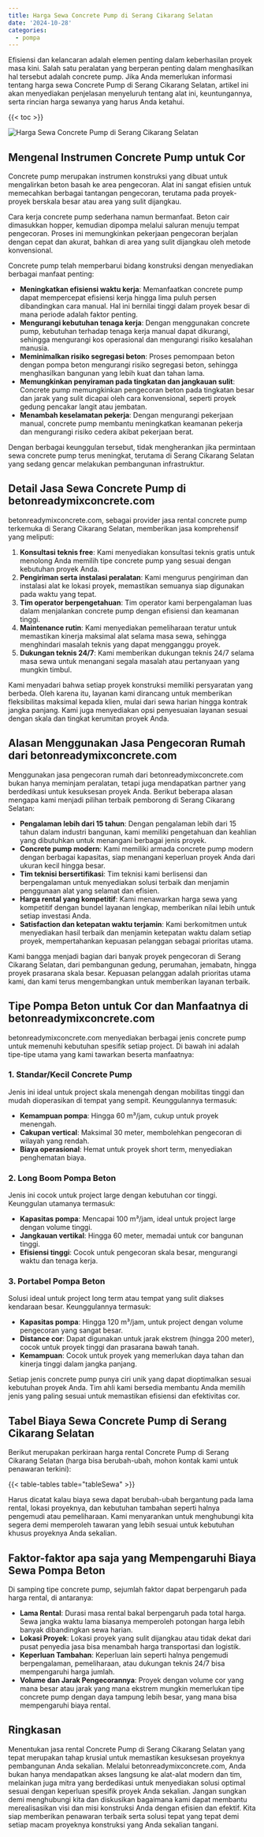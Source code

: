 ```yaml
---
title: Harga Sewa Concrete Pump di Serang Cikarang Selatan
date: '2024-10-28'
categories:
  - pompa
---
```


Efisiensi dan kelancaran adalah elemen penting dalam keberhasilan proyek masa kini. Salah satu peralatan yang berperan penting dalam menghasilkan hal tersebut adalah concrete pump. Jika Anda memerlukan informasi tentang harga sewa Concrete Pump di Serang Cikarang Selatan, artikel ini akan menyediakan penjelasan menyeluruh tentang alat ini, keuntungannya, serta rincian harga sewanya yang harus Anda ketahui.

{{< toc >}}

![Harga Sewa Concrete Pump di Serang Cikarang Selatan](https://betoncor8.github.io/pump/concrete-pump%20(8).png)

## Mengenal Instrumen Concrete Pump untuk Cor

Concrete pump merupakan instrumen konstruksi yang dibuat untuk mengalirkan beton basah ke area pengecoran. Alat ini sangat efisien untuk memecahkan berbagai tantangan pengecoran, terutama pada proyek-proyek berskala besar atau area yang sulit dijangkau.

Cara kerja concrete pump sederhana namun bermanfaat. Beton cair dimasukkan hopper, kemudian dipompa melalui saluran menuju tempat pengecoran. Proses ini memungkinkan pekerjaan pengecoran berjalan dengan cepat dan akurat, bahkan di area yang sulit dijangkau oleh metode konvensional.

Concrete pump telah memperbarui bidang konstruksi dengan menyediakan berbagai manfaat penting:

- **Meningkatkan efisiensi waktu kerja**: Memanfaatkan concrete pump dapat mempercepat efisiensi kerja hingga lima puluh persen dibandingkan cara manual. Hal ini bernilai tinggi dalam proyek besar di mana periode adalah faktor penting.
- **Mengurangi kebutuhan tenaga kerja**: Dengan menggunakan concrete pump, kebutuhan terhadap tenaga kerja manual dapat dikurangi, sehingga mengurangi kos operasional dan mengurangi risiko kesalahan manusia.
- **Meminimalkan risiko segregasi beton**: Proses pemompaan beton dengan pompa beton mengurangi risiko segregasi beton, sehingga menghasilkan bangunan yang lebih kuat dan tahan lama.
- **Memungkinkan penyiraman pada tingkatan dan jangkauan sulit**: Concrete pump memungkinkan pengecoran beton pada tingkatan besar dan jarak yang sulit dicapai oleh cara konvensional, seperti proyek gedung pencakar langit atau jembatan.
- **Menambah keselamatan pekerja**: Dengan mengurangi pekerjaan manual, concrete pump membantu meningkatkan keamanan pekerja dan mengurangi risiko cedera akibat pekerjaan berat.

Dengan berbagai keunggulan tersebut, tidak mengherankan jika permintaan sewa concrete pump terus meningkat, terutama di Serang Cikarang Selatan yang sedang gencar melakukan pembangunan infrastruktur.

## Detail Jasa Sewa Concrete Pump di betonreadymixconcrete.com

betonreadymixconcrete.com, sebagai provider jasa rental concrete pump terkemuka di Serang Cikarang Selatan, memberikan jasa komprehensif yang meliputi:

1. **Konsultasi teknis free**: Kami menyediakan konsultasi teknis gratis untuk menolong Anda memilih tipe concrete pump yang sesuai dengan kebutuhan proyek Anda.
2. **Pengiriman serta instalasi peralatan**: Kami mengurus pengiriman dan instalasi alat ke lokasi proyek, memastikan semuanya siap digunakan pada waktu yang tepat.
3. **Tim operator berpengetahuan**: Tim operator kami berpengalaman luas dalam menjalankan concrete pump dengan efisiensi dan keamanan tinggi.
4. **Maintenance rutin**: Kami menyediakan pemeliharaan teratur untuk memastikan kinerja maksimal alat selama masa sewa, sehingga menghindari masalah teknis yang dapat mengganggu proyek.
5. **Dukungan teknis 24/7**: Kami memberikan dukungan teknis 24/7 selama masa sewa untuk menangani segala masalah atau pertanyaan yang mungkin timbul.

Kami menyadari bahwa setiap proyek konstruksi memiliki persyaratan yang berbeda. Oleh karena itu, layanan kami dirancang untuk memberikan fleksibilitas maksimal kepada klien, mulai dari sewa harian hingga kontrak jangka panjang. Kami juga menyediakan opsi penyesuaian layanan sesuai dengan skala dan tingkat kerumitan proyek Anda.

## Alasan Menggunakan Jasa Pengecoran Rumah dari betonreadymixconcrete.com

Menggunakan jasa pengecoran rumah dari betonreadymixconcrete.com bukan hanya meminjam peralatan, tetapi juga mendapatkan partner yang berdedikasi untuk kesuksesan proyek Anda. Berikut beberapa alasan mengapa kami menjadi pilihan terbaik pemborong di Serang Cikarang Selatan:

- **Pengalaman lebih dari 15 tahun**: Dengan pengalaman lebih dari 15 tahun dalam industri bangunan, kami memiliki pengetahuan dan keahlian yang dibutuhkan untuk menangani berbagai jenis proyek.
- **Concrete pump modern**: Kami memiliki armada concrete pump modern dengan berbagai kapasitas, siap menangani keperluan proyek Anda dari ukuran kecil hingga besar.
- **Tim teknisi bersertifikasi**: Tim teknisi kami berlisensi dan berpengalaman untuk menyediakan solusi terbaik dan menjamin penggunaan alat yang selamat dan efisien.
- **Harga rental yang kompetitif**: Kami menawarkan harga sewa yang kompetitif dengan bundel layanan lengkap, memberikan nilai lebih untuk setiap investasi Anda.
- **Satisfaction dan ketepatan waktu terjamin**: Kami berkomitmen untuk menyediakan hasil terbaik dan menjamin ketepatan waktu dalam setiap proyek, mempertahankan kepuasan pelanggan sebagai prioritas utama.

Kami bangga menjadi bagian dari banyak proyek pengecoran di Serang Cikarang Selatan, dari pembangunan gedung, perumahan, jemabatn, hingga proyek prasarana skala besar. Kepuasan pelanggan adalah prioritas utama kami, dan kami terus mengembangkan untuk memberikan layanan terbaik.

## Tipe Pompa Beton untuk Cor dan Manfaatnya di betonreadymixconcrete.com

betonreadymixconcrete.com menyediakan berbagai jenis concrete pump untuk memenuhi kebutuhan spesifik setiap project. Di bawah ini adalah tipe-tipe utama yang kami tawarkan beserta manfaatnya:

### 1\. Standar/Kecil Concrete Pump

Jenis ini ideal untuk project skala menengah dengan mobilitas tinggi dan mudah dioperasikan di tempat yang sempit. Keunggulannya termasuk:

- **Kemampuan pompa**: Hingga 60 m³/jam, cukup untuk proyek menengah.
- **Cakupan vertical**: Maksimal 30 meter, membolehkan pengecoran di wilayah yang rendah.
- **Biaya operasional**: Hemat untuk proyek short term, menyediakan penghematan biaya.

### 2\. Long Boom Pompa Beton

Jenis ini cocok untuk project large dengan kebutuhan cor tinggi. Keunggulan utamanya termasuk:

- **Kapasitas pompa**: Mencapai 100 m³/jam, ideal untuk project large dengan volume tinggi.
- **Jangkauan vertikal**: Hingga 60 meter, memadai untuk cor bangunan tinggi.
- **Efisiensi tinggi**: Cocok untuk pengecoran skala besar, mengurangi waktu dan tenaga kerja.

### 3\. Portabel Pompa Beton

Solusi ideal untuk project long term atau tempat yang sulit diakses kendaraan besar. Keunggulannya termasuk:

- **Kapasitas pompa**: Hingga 120 m³/jam, untuk project dengan volume pengecoran yang sangat besar.
- **Distance cor**: Dapat digunakan untuk jarak ekstrem (hingga 200 meter), cocok untuk proyek tinggi dan prasarana bawah tanah.
- **Kemampuan**: Cocok untuk proyek yang memerlukan daya tahan dan kinerja tinggi dalam jangka panjang.

Setiap jenis concrete pump punya ciri unik yang dapat dioptimalkan sesuai kebutuhan proyek Anda. Tim ahli kami bersedia membantu Anda memilih jenis yang paling sesuai untuk memastikan efisiensi dan efektivitas cor.

## Tabel Biaya Sewa Concrete Pump di Serang Cikarang Selatan

Berikut merupakan perkiraan harga rental Concrete Pump di Serang Cikarang Selatan (harga bisa berubah-ubah, mohon kontak kami untuk penawaran terkini):

{{< table-tables table="tableSewa" >}}

Harus dicatat kalau biaya sewa dapat berubah-ubah bergantung pada lama rental, lokasi proyeknya, dan kebutuhan tambahan seperti halnya pengemudi atau pemeliharaan. Kami menyarankan untuk menghubungi kita segera demi memperoleh tawaran yang lebih sesuai untuk kebutuhan khusus proyeknya Anda sekalian.

## Faktor-faktor apa saja yang Mempengaruhi Biaya Sewa Pompa Beton

Di samping tipe concrete pump, sejumlah faktor dapat berpengaruh pada harga rental, di antaranya:

- **Lama Rental**: Durasi masa rental bakal berpengaruh pada total harga. Sewa jangka waktu lama biasanya memperoleh potongan harga lebih banyak dibandingkan sewa harian.
- **Lokasi Proyek**: Lokasi proyek yang sulit dijangkau atau tidak dekat dari pusat penyedia jasa bisa menambah harga transportasi dan logistik.
- **Keperluan Tambahan**: Keperluan lain seperti halnya pengemudi berpengalaman, pemeliharaan, atau dukungan teknis 24/7 bisa mempengaruhi harga jumlah.
- **Volume dan Jarak Pengecorannya**: Proyek dengan volume cor yang mana besar atau jarak yang mana ekstrem mungkin memerlukan tipe concrete pump dengan daya tampung lebih besar, yang mana bisa mempengaruhi biaya rental.

## Ringkasan

Menentukan jasa rental Concrete Pump di Serang Cikarang Selatan yang tepat merupakan tahap krusial untuk memastikan kesuksesan proyeknya pembangunan Anda sekalian. Melalui betonreadymixconcrete.com, Anda bukan hanya mendapatkan akses langsung ke alat-alat modern dan tim, melainkan juga mitra yang berdedikasi untuk menyediakan solusi optimal sesuai dengan keperluan spesifik proyek Anda sekalian. Jangan sungkan demi menghubungi kita dan diskusikan bagaimana kami dapat membantu merealisasikan visi dan misi konstruksi Anda dengan efisien dan efektif. Kita siap memberikan penawaran terbaik serta solusi tepat yang tepat demi setiap macam proyeknya konstruksi yang Anda sekalian tangani.
